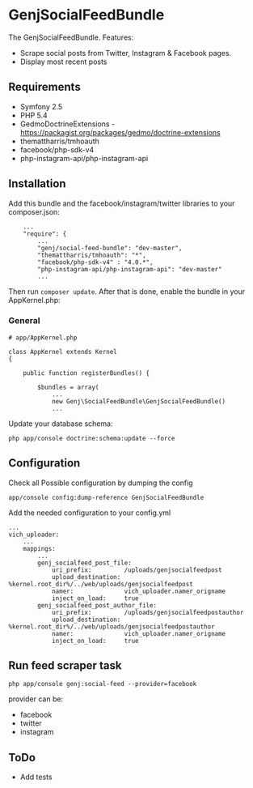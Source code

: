 # GenjSocialFeedBundle

The GenjSocialFeedBundle. Features:

* Scrape social posts from Twitter, Instagram & Facebook pages.
* Display most recent posts


## Requirements

* Symfony 2.5
* PHP 5.4
* GedmoDoctrineExtensions - https://packagist.org/packages/gedmo/doctrine-extensions
* themattharris/tmhoauth
* facebook/php-sdk-v4
* php-instagram-api/php-instagram-api



## Installation


Add this bundle and the facebook/instagram/twitter libraries to your composer.json:

```
    ...
    "require": {
        ...
        "genj/social-feed-bundle": "dev-master",
        "themattharris/tmhoauth": "*",
        "facebook/php-sdk-v4" : "4.0.*",
        "php-instagram-api/php-instagram-api": "dev-master"
        ...
```

Then run `composer update`. After that is done, enable the bundle in your AppKernel.php:


### General

```
# app/AppKernel.php

class AppKernel extends Kernel
{

    public function registerBundles() {

        $bundles = array(
            ...
            new Genj\SocialFeedBundle\GenjSocialFeedBundle()
            ...

```

Update your database schema:

```
php app/console doctrine:schema:update --force
```


## Configuration

Check all Possible configuration by dumping the config
```
app/console config:dump-reference GenjSocialFeedBundle
```

Add the needed configuration to your config.yml

```
...
vich_uploader:
    ...
    mappings:
        ...
        genj_socialfeed_post_file:
            uri_prefix:         /uploads/genjsocialfeedpost
            upload_destination: %kernel.root_dir%/../web/uploads/genjsocialfeedpost
            namer:              vich_uploader.namer_origname
            inject_on_load:     true
        genj_socialfeed_post_author_file:
            uri_prefix:         /uploads/genjsocialfeedpostauthor
            upload_destination: %kernel.root_dir%/../web/uploads/genjsocialfeedpostauthor
            namer:              vich_uploader.namer_origname
            inject_on_load:     true
```

## Run feed scraper task

```
php app/console genj:social-feed --provider=facebook
```

provider can be:

* facebook
* twitter
* instagram

## ToDo

* Add tests
